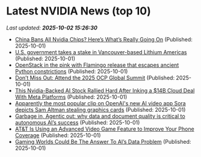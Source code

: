 # Latest NVIDIA News (top 10)
_Last updated: **2025-10-02 15:26:30**_

- [China Bans All Nvidia Chips? Here’s What’s Really Going On](https://40fakes.com/china-bans-all-nvidia-chips-heres-whats-really-going-on/) (Published: 2025-10-01)
- [U.S. government takes a stake in Vancouver-based Lithium Americas](https://www.cbc.ca/news/business/us-government-lithium-americas-1.7647981) (Published: 2025-10-01)
- [OpenStack in the pink with Flamingo release that escapes ancient Python constrictions](https://www.theregister.com/2025/10/01/openstack_flamingo_release/) (Published: 2025-10-01)
- [Don’t Miss Out: Attend the 2025 OCP Global Summit](https://blogs.cisco.com/datacenter/dont-miss-out-attend-the-2025-ocp-global-summit) (Published: 2025-10-01)
- [This Nvidia-Backed AI Stock Rallied Hard After Inking a $14B Cloud Deal With Meta Platforms](https://www.ibtimes.com/this-nvidia-backed-ai-stock-rallied-hard-after-inking-14b-cloud-deal-meta-platforms-3785059) (Published: 2025-10-01)
- [Apparently the most popular clip on OpenAI's new AI video app Sora depicts Sam Altman stealing graphics cards](https://www.pcgamer.com/software/ai/apparently-the-most-popular-clip-on-openais-new-ai-video-app-sora-depicts-sam-altman-stealing-graphics-cards/) (Published: 2025-10-01)
- [Garbage in, Agentic out: why data and document quality is critical to autonomous AI’s success](https://www.techradar.com/pro/garbage-in-agentic-out-why-data-and-document-quality-is-critical-to-autonomous-ais-success) (Published: 2025-10-01)
- [AT&T Is Using an Advanced Video Game Feature to Improve Your Phone Coverage](https://slashdot.org/firehose.pl?op=view&amp;id=179614892) (Published: 2025-10-01)
- [Gaming Worlds Could Be The Answer To AI’s Data Problem](https://www.forbes.com/sites/rashishrivastava/2025/10/01/gaming-worlds-could-be-the-answer-to-ais-data-problem/) (Published: 2025-10-01)
